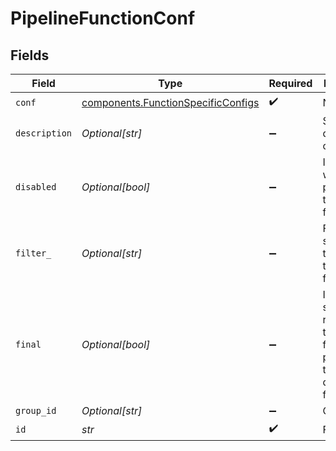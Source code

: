 # PipelineFunctionConf


## Fields

| Field                                                                                     | Type                                                                                      | Required                                                                                  | Description                                                                               |
| ----------------------------------------------------------------------------------------- | ----------------------------------------------------------------------------------------- | ----------------------------------------------------------------------------------------- | ----------------------------------------------------------------------------------------- |
| `conf`                                                                                    | [components.FunctionSpecificConfigs](../../models/components/functionspecificconfigs.md)  | :heavy_check_mark:                                                                        | N/A                                                                                       |
| `description`                                                                             | *Optional[str]*                                                                           | :heavy_minus_sign:                                                                        | Simple description of this step                                                           |
| `disabled`                                                                                | *Optional[bool]*                                                                          | :heavy_minus_sign:                                                                        | If true, data will not be pushed through this function                                    |
| `filter_`                                                                                 | *Optional[str]*                                                                           | :heavy_minus_sign:                                                                        | Filter that selects data to be fed through this function                                  |
| `final`                                                                                   | *Optional[bool]*                                                                          | :heavy_minus_sign:                                                                        | If true, stops the results of this function from being passed to the downstream functions |
| `group_id`                                                                                | *Optional[str]*                                                                           | :heavy_minus_sign:                                                                        | Group ID                                                                                  |
| `id`                                                                                      | *str*                                                                                     | :heavy_check_mark:                                                                        | Function ID                                                                               |